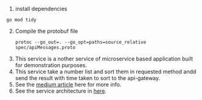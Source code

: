1. install dependencies
```
go mod tidy
```

2. Compile the protobuf file
   ```
   protoc --go_out=. --go_opt=paths=source_relative spec/apiMessages.proto
   ```
3. This service is a nother service of microservice based application built for demonstration purposes.
4. This service take a number list and sort them in requested method andd send the result with time taken to sort to the api-gateway.
5. See the [medium article](https://medium.com/@kavinduj.20/manage-miroservices-centrally-using-docker-compose-in-both-windows-and-linux-78e61753d284) here for more info.
6. See the service architecture in [here](https://github.com/KMjanith/SR-service-runner/blob/main/Readme.md).
